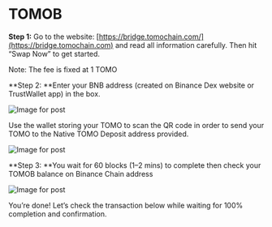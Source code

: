 # TOMOB

**Step 1:** Go to the website: [https://bridge.tomochain.com/](https://bridge.tomochain.com) and read all information carefully. Then hit “Swap Now” to get started.

Note: The fee is fixed at 1 TOMO

**Step 2: **Enter your BNB address (created on Binance Dex website or TrustWallet app) in the box.

![Image for post](https://miro.medium.com/max/1244/1\*CJSLY6\_5RNmxYeu0DIhqzw.png)

Use the wallet storing your TOMO to scan the QR code in order to send your TOMO to the Native TOMO Deposit address provided.

![Image for post](https://miro.medium.com/max/1382/0\*ziNoEcyYWblEvfu6)

**Step 3: **You wait for 60 blocks (1–2 mins) to complete then check your TOMOB balance on Binance Chain address

![Image for post](https://miro.medium.com/max/1194/1\*ioIZB6l1hFzBiFCxy05YOg.png)

You’re done! Let’s check the transaction below while waiting for 100% completion and confirmation.
